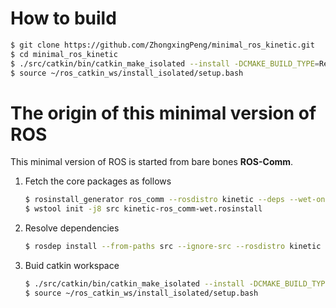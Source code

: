 # How to build

```bash
$ git clone https://github.com/ZhongxingPeng/minimal_ros_kinetic.git
$ cd minimal_ros_kinetic
$ ./src/catkin/bin/catkin_make_isolated --install -DCMAKE_BUILD_TYPE=Release
$ source ~/ros_catkin_ws/install_isolated/setup.bash
```

# The origin of this minimal version of ROS
This minimal version of ROS is started from bare bones **ROS-Comm**.

1. Fetch the core packages as follows

	```bash
	$ rosinstall_generator ros_comm --rosdistro kinetic --deps --wet-only --tar > kinetic-ros_comm-wet.rosinstall
	$ wstool init -j8 src kinetic-ros_comm-wet.rosinstall
	````

1. Resolve dependencies

	```bash
	$ rosdep install --from-paths src --ignore-src --rosdistro kinetic -y
	```

1. Buid catkin workspace

	```bash
	$ ./src/catkin/bin/catkin_make_isolated --install -DCMAKE_BUILD_TYPE=Release
	$ source ~/ros_catkin_ws/install_isolated/setup.bash
	```

